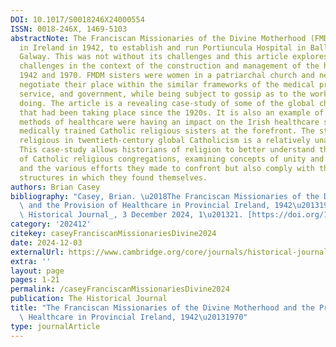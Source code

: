 ```yaml
---
DOI: 10.1017/S0018246X24000554
ISSN: 0018-246X, 1469-5103
abstractNote: The Franciscan Missionaries of the Divine Motherhood (FMDM) arrived
  in Ireland in 1942, to establish and run Portiuncula Hospital in Ballinasloe, county
  Galway. This was not without its challenges and this article explores many of those
  challenges in the context of the construction and management of the hospital between
  1942 and 1970. FMDM sisters were women in a patriarchal church and needed to also
  negotiate their place within the similar frameworks of the medical profession, civil
  service, and government, while being subject to gossip as to the work they were
  doing. The article is a revealing case-study of some of the global changes in medicine
  that had been taking place since the 1920s. It is also an example of how modern
  methods of healthcare were having an impact on the Irish healthcare system, with
  medically trained Catholic religious sisters at the forefront. The story of women
  religious in twentieth-century global Catholicism is a relatively unattended one.
  This case-study allows historians of religion to better understand the internationality
  of Catholic religious congregations, examining concepts of unity and disharmony,
  and the various efforts they made to confront but also comply with the patriarchal
  structures in which they found themselves.
authors: Brian Casey
bibliography: "Casey, Brian. \u2018The Franciscan Missionaries of the Divine Motherhood\
  \ and the Provision of Healthcare in Provincial Ireland, 1942\u20131970\u2019. _The\
  \ Historical Journal_, 3 December 2024, 1\u201321. [https://doi.org/10.1017/S0018246X24000554](https://doi.org/10.1017/S0018246X24000554)."
category: '202412'
citekey: caseyFranciscanMissionariesDivine2024
date: 2024-12-03
externalUrl: https://www.cambridge.org/core/journals/historical-journal/article/franciscan-missionaries-of-the-divine-motherhood-and-the-provision-of-healthcare-in-provincial-ireland-19421970/C5D5F5F953711814116634C33B6EF880
extra: ''
layout: page
pages: 1-21
permalink: /caseyFranciscanMissionariesDivine2024
publication: The Historical Journal
title: "The Franciscan Missionaries of the Divine Motherhood and the Provision of\
  \ Healthcare in Provincial Ireland, 1942\u20131970"
type: journalArticle
---
```

